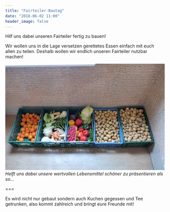 ```yaml
---
title: "Fairteiler-Bautag"
date: "2018-06-02 11:00"
header_image: false
---
```


Hilf uns dabei unseren Fairteiler fertig zu bauen!

Wir wollen uns in die Lage versetzen gerettetes Essen einfach mit euch allen zu teilen. Deshalb wollen wir endlich unseren Fairteiler nutzbar machen!

![](food.jpg)
_Helft uns dabei unsere wertvollen Lebensmittel schöner zu präsentieren als so..._

===

Es wird nicht nur gebaut sondern auch Kuchen gegessen und Tee getrunken, also kommt zahlreich und bringt eure Freunde mit!
